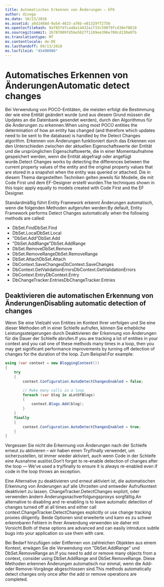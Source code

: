 ```yaml
---
title: Automatisches Erkennen von Änderungen – EF6
author: divega
ms.date: 10/23/2016
ms.assetid: a8d1488d-9a54-4623-a76b-e81329ff2756
ms.openlocfilehash: 9af85fd7ca48a14432a1f33c59079fc438ef8810
ms.sourcegitcommit: 2b787009fd5be5627f1189ee396e708cd130e07b
ms.translationtype: MT
ms.contentlocale: de-DE
ms.lasthandoff: 09/13/2018
ms.locfileid: "45490986"
---
```

# <a name="automatic-detect-changes"></a><span data-ttu-id="2c537-102">Automatisches Erkennen von Änderungen</span><span class="sxs-lookup"><span data-stu-id="2c537-102">Automatic detect changes</span></span>
<span data-ttu-id="2c537-103">Bei Verwendung von POCO-Entitäten, die meisten erfolgt die Bestimmung der wie eine Entität geändert wurde (und aus diesem Grund müssen die Updates an die Datenbank gesendet werden), durch den Algorithmus für die Änderungen zu erkennen.</span><span class="sxs-lookup"><span data-stu-id="2c537-103">When using most POCO entities the determination of how an entity has changed (and therefore which updates need to be sent to the database) is handled by the Detect Changes algorithm.</span></span> <span data-ttu-id="2c537-104">Erkennen von Änderungen funktioniert durch das Erkennen von den Unterschieden zwischen der aktuellen Eigenschaftswerte der Entität und die ursprünglichen Eigenschaftswerte, die in einer Momentaufnahme gespeichert werden, wenn die Entität abgefragt oder angefügt wurde.</span><span class="sxs-lookup"><span data-stu-id="2c537-104">Detect Changes works by detecting the differences between the current property values of the entity and the original property values that are stored in a snapshot when the entity was queried or attached.</span></span> <span data-ttu-id="2c537-105">Die in diesem Thema dargestellten Techniken gelten jeweils für Modelle, die mit Code First und dem EF-Designer erstellt wurden.</span><span class="sxs-lookup"><span data-stu-id="2c537-105">The techniques shown in this topic apply equally to models created with Code First and the EF Designer.</span></span>  

<span data-ttu-id="2c537-106">Standardmäßig führt Entity Framework erkennt Änderungen automatisch, wenn die folgenden Methoden aufgerufen werden:</span><span class="sxs-lookup"><span data-stu-id="2c537-106">By default, Entity Framework performs Detect Changes automatically when the following methods are called:</span></span>  

- <span data-ttu-id="2c537-107">DbSet.Find</span><span class="sxs-lookup"><span data-stu-id="2c537-107">DbSet.Find</span></span>  
- <span data-ttu-id="2c537-108">DbSet.Local</span><span class="sxs-lookup"><span data-stu-id="2c537-108">DbSet.Local</span></span>  
- <span data-ttu-id="2c537-109">"DbSet.Add"</span><span class="sxs-lookup"><span data-stu-id="2c537-109">DbSet.Add</span></span>  
- <span data-ttu-id="2c537-110">"DbSet.AddRange"</span><span class="sxs-lookup"><span data-stu-id="2c537-110">DbSet.AddRange</span></span>
- <span data-ttu-id="2c537-111">DbSet.Remove</span><span class="sxs-lookup"><span data-stu-id="2c537-111">DbSet.Remove</span></span>  
- <span data-ttu-id="2c537-112">DbSet.RemoveRange</span><span class="sxs-lookup"><span data-stu-id="2c537-112">DbSet.RemoveRange</span></span>
- <span data-ttu-id="2c537-113">DbSet.Attach</span><span class="sxs-lookup"><span data-stu-id="2c537-113">DbSet.Attach</span></span>  
- <span data-ttu-id="2c537-114">DbContext.SaveChanges</span><span class="sxs-lookup"><span data-stu-id="2c537-114">DbContext.SaveChanges</span></span>  
- <span data-ttu-id="2c537-115">DbContext.GetValidationErrors</span><span class="sxs-lookup"><span data-stu-id="2c537-115">DbContext.GetValidationErrors</span></span>  
- <span data-ttu-id="2c537-116">DbContext.Entry</span><span class="sxs-lookup"><span data-stu-id="2c537-116">DbContext.Entry</span></span>  
- <span data-ttu-id="2c537-117">DbChangeTracker.Entries</span><span class="sxs-lookup"><span data-stu-id="2c537-117">DbChangeTracker.Entries</span></span>  

## <a name="disabling-automatic-detection-of-changes"></a><span data-ttu-id="2c537-118">Deaktivieren die automatischen Erkennung von Änderungen</span><span class="sxs-lookup"><span data-stu-id="2c537-118">Disabling automatic detection of changes</span></span>  

<span data-ttu-id="2c537-119">Wenn Sie eine Vielzahl von Entities im Kontext Ihrer verfolgen und Sie eine dieser Methoden oft in einer Schleife aufrufen, können Sie erhebliche Leistungssteigerungen durch Deaktivieren der Erkennung von Änderungen für die Dauer der Schleife abrufen.</span><span class="sxs-lookup"><span data-stu-id="2c537-119">If you are tracking a lot of entities in your context and you call one of these methods many times in a loop, then you may get significant performance improvements by turning off detection of changes for the duration of the loop.</span></span> <span data-ttu-id="2c537-120">Zum Beispiel:</span><span class="sxs-lookup"><span data-stu-id="2c537-120">For example:</span></span>  

``` csharp
using (var context = new BloggingContext())
{
    try
    {
        context.Configuration.AutoDetectChangesEnabled = false;

        // Make many calls in a loop
        foreach (var blog in aLotOfBlogs)
        {
            context.Blogs.Add(blog);
        }
    }
    finally
    {
        context.Configuration.AutoDetectChangesEnabled = true;
    }
}
```  

<span data-ttu-id="2c537-121">Vergessen Sie nicht die Erkennung von Änderungen nach der Schleife erneut zu aktivieren – wir haben einen Try/finally verwendet, um sicherzustellen, ist immer wieder aktiviert, auch wenn Code in der Schleife eine Ausnahme auslöst.</span><span class="sxs-lookup"><span data-stu-id="2c537-121">Don’t forget to re-enable detection of changes after the loop — We've used a try/finally to ensure it is always re-enabled even if code in the loop throws an exception.</span></span>  

<span data-ttu-id="2c537-122">Eine Alternative zu deaktivieren und erneut aktiviert ist, die automatischen Erkennung von Änderungen auf alle Uhrzeiten und entweder Aufrufkontext deaktiviert zu lassen. ChangeTracker.DetectChanges explizit, oder verwenden ändern Änderungsnachverfolgungsproxys sorgfältig.</span><span class="sxs-lookup"><span data-stu-id="2c537-122">An alternative to disabling and re-enabling is to leave automatic detection of changes turned off at all times and either call context.ChangeTracker.DetectChanges explicitly or use change tracking proxies diligently.</span></span> <span data-ttu-id="2c537-123">Beide Optionen sind erweiterte und kann es zu schwer erkennbaren Fehlern in Ihrer Anwendung verwenden sie daher mit Vorsicht.</span><span class="sxs-lookup"><span data-stu-id="2c537-123">Both of these options are advanced and can easily introduce subtle bugs into your application so use them with care.</span></span>  

<span data-ttu-id="2c537-124">Bei Bedarf hinzufügen oder Entfernen von zahlreichen Objekten aus einem Kontext, erwägen Sie die Verwendung von "DbSet.AddRange" und DbSet.RemoveRange an.</span><span class="sxs-lookup"><span data-stu-id="2c537-124">If you need to add or remove many objects from a context, consider using DbSet.AddRange and DbSet.RemoveRange.</span></span> <span data-ttu-id="2c537-125">Diese Methoden erkennen Änderungen automatisch nur einmal, wenn die Add- oder Remove-Vorgänge abgeschlossen sind.</span><span class="sxs-lookup"><span data-stu-id="2c537-125">This methods automatically detect changes only once after the add or remove operations are completed.</span></span> 
